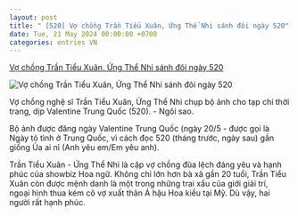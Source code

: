 ```yaml
---
layout: post
title: " [520] Vợ chồng Trần Tiểu Xuân, Ứng Thể Nhi sánh đôi ngày 520"
date: Tue, 21 May 2024 00:00:00 +0700
categories: entries VN
---
```

[Vợ chồng Trần Tiểu Xuân, Ứng Thể Nhi sánh đôi ngày 520](https://ngoisao.vnexpress.net/vo-chong-tran-tieu-xuan-ung-the-nhi-sanh-doi-ngay-520-4748373.html)

![Vợ chồng Trần Tiểu Xuân, Ứng Thể Nhi sánh đôi ngày 520](https://vcdn1-ngoisao.vnecdn.net/2024/05/20/3-1716196411-1716197380.jpg?w=1200&h=0&q=100&dpr=1&fit=crop&s=jopnARI_-dANxgl0FEz8TA)

Vợ chồng nghệ sĩ Trần Tiểu Xuân, Ứng Thể Nhi chụp bộ ảnh cho tạp chí thời trang, dịp Valentine Trung Quốc (520). - Ngôi sao.

Bộ ảnh được đăng ngày Valentine Trung Quốc (ngày 20/5 - được gọi là Ngày tỏ tình ở Trung Quốc, vì cách đọc 520 (tháng trước, ngày sau) gần giống Ủa ai nỉ (Anh yêu em/Em yêu anh).

Trần Tiểu Xuân - Ứng Thể Nhi là cặp vợ chồng đũa lệch đáng yêu và hạnh phúc của showbiz Hoa ngữ. Không chỉ lớn hơn bà xã gần 20 tuổi, Trần Tiểu Xuân còn được mệnh danh là một trong những trai xấu của giới giải trí, ngoại hình thua kém cô vợ xuất thân Á hậu Hoa kiều tại Mỹ. Dù vậy, hai người rất hạnh phúc.


